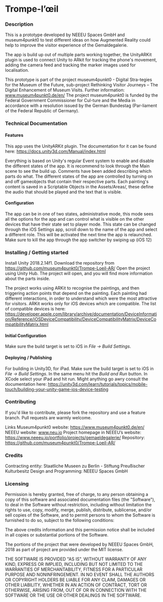 # Trompe-l’œil

### Description
This is a prototype developed by NEEEU Spaces GmbH and museum4punkt0 to test different ideas on how Augmented Reality could help to improve the visitor experience of the Gemaldegalerie.

The app is build up out of multiple parts working together, the UnityARKit plugin is used to connect Unity to ARkit for tracking the phone's movement, adding the camera feed and tracking the marker images used for localisation.

This prototype is part of the project museum4punkt0 - Digital Stra-tegies for the Museum of the Future, sub-project Rethinking Visitor Journeys – The Digital Enhancement of Museum Visits. Further information: www.museum4punkt0.de/en/ 
The project museum4punkt0 is funded by the Federal Government Commissioner for Cul-ture and the Media in accordance with a resolution issued by the German Bundestag (Par-liament of the Federal Republic of Germany).

### Technical Documentation
#### Features
This app uses the UnityARKit plugin. The documentation for it can be found here:
https://docs.unity3d.com/Manual/index.html

Everything is based on Unity's regular Event system to enable and disable the different states of the app. It is recommend to look through the Main scene to see the build up. Comments have been added describing which parts do what.
The different states of the app are controlled by turning on and off gameobjects that contain their respective parts.
Each painting's content is saved in a Scriptable Objects in the Assets/Areas/, these define the audio that should be played and the text that is visible.

#### Configuration
The app can be in one of two states, administrative mode, this mode sees all the options for the app and can control what is visible on the other devices that have their state set to player mode.
This state can be changed through the iOS Settings app, scroll down to the name of the app and select a different role. This will be activated the next time the app is relaunched. Make sure to kill the app through the app switcher by swiping up (iOS 12)

### Installing / Getting started
Install Unity 2018.2.14f1.
Download the repository from
https://github.com/museum4punkt0/Trompe-Loeil-AR/
Open the project using Unity Hub.
The project will open, and you will find more information about the parts inside.

The project works using ARKit to recognise the paintings, and then triggering action points that depend on the painting. Each painting had different interactions, in order to understand which were the most attractive for visitors.
ARKit works only for iOS devices which are compatible.
The list of compatible devices is here:
https://developer.apple.com/library/archive/documentation/DeviceInformation/Reference/iOSDeviceCompatibility/DeviceCompatibilityMatrix/DeviceCompatibilityMatrix.html

#### Initial Configuration
Make sure the build target is set to iOS in *File -> Build Settings*.

#### Deploying / Publishing
For building in Unity3D, for iPad.
Make sure the build target is set to iOS in *File -> Build Settings*.
In the same menu hit the *Build and Run* button.
In XCode select your iPad and hit run.
Might anything go awry consult the documentation here:
https://unity3d.com/learn/tutorials/topics/mobile-touch/building-your-unity-game-ios-device-testing

### Contributing
If you'd like to contribute, please fork the repository and use a feature branch. Pull requests are warmly welcome.

Links
Museum4punkt0 website: https://www.museum4punkt0.de/en/
NEEEU website: www.neu.io
Project homepage in NEEEU’s website: https://www.neeeu.io/portfolio/projects/gemaeldegalerie/
Repository: https://github.com/museum4punkt0/Trompe-Loeil-AR/

### Credits
Contracting entity: Staatliche Museen zu Berlin - Stiftung Preußischer Kulturbesitz
Design and Programming: NEEEU Spaces GmbH

### Licensing

Permission is hereby granted, free of charge, to any person obtaining a copy
of this software and associated documentation files (the "Software"), to deal
in the Software without restriction, including without limitation the rights
to use, copy, modify, merge, publish, distribute, sublicense, and/or sell
copies of the Software, and to permit persons to whom the Software is
furnished to do so, subject to the following conditions:

The above credits information and this permission notice shall be included in all
copies or substantial portions of the Software.

The portions of the project that were developed by NEEEU Spaces GmbH, 
2018 as part of project are provided under the MIT license.

THE SOFTWARE IS PROVIDED "AS IS", WITHOUT WARRANTY OF ANY KIND, EXPRESS OR
IMPLIED, INCLUDING BUT NOT LIMITED TO THE WARRANTIES OF MERCHANTABILITY,
FITNESS FOR A PARTICULAR PURPOSE AND NONINFRINGEMENT. IN NO EVENT SHALL THE
AUTHORS OR COPYRIGHT HOLDERS BE LIABLE FOR ANY CLAIM, DAMAGES OR OTHER
LIABILITY, WHETHER IN AN ACTION OF CONTRACT, TORT OR OTHERWISE, ARISING FROM,
OUT OF OR IN CONNECTION WITH THE SOFTWARE OR THE USE OR OTHER DEALINGS IN THE
SOFTWARE.
